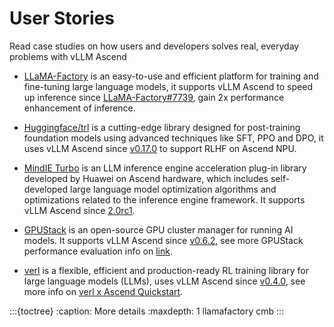 # User Stories

Read case studies on how users and developers solves real, everyday problems with vLLM Ascend

- [LLaMA-Factory](./llamafactory.md) is an easy-to-use and efficient platform for training and fine-tuning large language models, it supports vLLM Ascend to speed up inference since [LLaMA-Factory#7739](https://github.com/hiyouga/LLaMA-Factory/pull/7739), gain 2x performance enhancement of inference.

- [Huggingface/trl](https://github.com/huggingface/trl) is a cutting-edge library designed for post-training foundation models using advanced techniques like SFT, PPO and DPO, it uses vLLM Ascend since [v0.17.0](https://github.com/huggingface/trl/releases/tag/v0.17.0) to support RLHF on Ascend NPU.

- [MindIE Turbo](https://pypi.org/project/mindie-turbo) is an LLM inference engine acceleration plug-in library developed by Huawei on Ascend hardware, which includes self-developed large language model optimization algorithms and optimizations related to the inference engine framework. It supports vLLM Ascend since [2.0rc1](https://www.hiascend.com/document/detail/zh/mindie/20RC1/AcceleratePlugin/turbodev/mindie-turbo-0001.html).

- [GPUStack](https://github.com/gpustack/gpustack) is an open-source GPU cluster manager for running AI models. It supports vLLM Ascend since [v0.6.2](https://github.com/gpustack/gpustack/releases/tag/v0.6.2), see more GPUStack performance evaluation info on [link](https://mp.weixin.qq.com/s/pkytJVjcH9_OnffnsFGaew).

- [verl](https://github.com/volcengine/verl) is a flexible, efficient and production-ready RL training library for large language models (LLMs), uses vLLM Ascend since [v0.4.0](https://github.com/volcengine/verl/releases/tag/v0.4.0), see more info on [verl x Ascend Quickstart](https://verl.readthedocs.io/en/latest/ascend_tutorial/ascend_quick_start.html).

:::{toctree}
:caption: More details
:maxdepth: 1
llamafactory
cmb
:::
